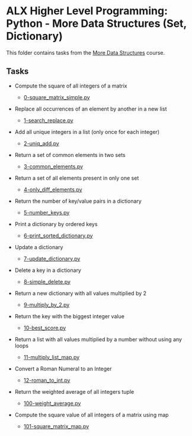 # ALX Higher Level Programming: Python - More Data Structures (Set, Dictionary)

This folder contains tasks from the [More Data Structures](https://github.com/MaxTheDreaded/alx-higher_level_programming/blob/main/0x04-python-more_data_structures) course.

## Tasks

- Compute the square of all integers of a matrix
  - [0-square_matrix_simple.py](
        https://github.com/MaxTheDreaded/alx-higher_level_programming/blob/main/0x04-python-more_data_structures/0-square_matrix_simple.py
    )

- Replace all occurrences of an element by another in a new list
  - [1-search_replace.py](
        https://github.com/MaxTheDreaded/alx-higher_level_programming/blob/main/0x04-python-more_data_structures/1-search_replace.py
    )

- Add all unique integers in a list (only once for each integer)
  - [2-uniq_add.py](
        https://github.com/MaxTheDreaded/alx-higher_level_programming/blob/main/0x04-python-more_data_structures/2-uniq.py
    )

- Return a set of common elements in two sets
  - [3-common_elements.py](
        https://github.com/MaxTheDreaded/alx-higher_level_programming/blob/main/0x04-python-more_data_structures/3-common_elements.py
    )

- Return a set of all elements present in only one set
  - [4-only_diff_elements.py](
        https://github.com/MaxTheDreaded/alx-higher_level_programming/blob/main/0x04-python-more_data_structures/4-only_diff_elements.py
    )

- Return the number of key/value pairs in a dictionary
  - [5-number_keys.py](
        https://github.com/MaxTheDreaded/alx-higher_level_programming/blob/main/0x04-python-more_data_structures/5-number_keys.py
    )

- Print a dictionary by ordered keys
  - [6-print_sorted_dictionary.py](
        https://github.com/MaxTheDreaded/alx-higher_level_programming/blob/main/0x04-python-more_data_structures/6-print_sorted_dictionary.py
    )

- Update a dictionary
  - [7-update_dictionary.py](
        https://github.com/MaxTheDreaded/alx-higher_level_programming/blob/main/0x04-python-more_data_structures/7-update_dictionary.py
    )

- Delete a key in a dictionary
  - [8-simple_delete.py](
        https://github.com/MaxTheDreaded/alx-higher_level_programming/blob/main/0x04-python-more_data_structures/8-simple_delete.py
    )

- Return a new dictionary with all values multiplied by 2
  - [9-multiply_by_2.py](
        https://github.com/MaxTheDreaded/alx-higher_level_programming/blob/main/0x04-python-more_data_structures/9-multiply_by_2.py
    )

- Return the key with the biggest integer value
  - [10-best_score.py](
        https://github.com/MaxTheDreaded/alx-higher_level_programming/blob/main/0x04-python-more_data_structures/10-best_score.py
    )

- Return a list with all values multiplied by a number without using any loops
  - [11-multiply_list_map.py](
        https://github.com/MaxTheDreaded/alx-higher_level_programming/blob/main/0x04-python-more_data_structures/11-multiply_list_map.py
  )

- Convert a Roman Numeral to an Integer
  - [12-roman_to_int.py](
        https://github.com/MaxTheDreaded/alx-higher_level_programming/blob/main/0x04-python-more_data_structures/12-roman_to_int.py
    )

- Return the weighted average of all integers tuple
  - [100-weight_average.py](
        https://github.com/MaxTheDreaded/alx-higher_level_programming/blob/main/0x04-python-more_data_structures/100-weight_average.py
    )

- Compute the square value of all integers of a matrix using map
  - [101-square_matrix_map.py](
        https://github.com/MaxTheDreaded/alx-higher_level_programming/blob/main/0x04-python-more_data_structures/101-square_matrix_map.py
    )
